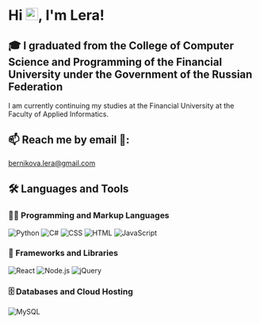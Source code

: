 # Hi <img src="https://media.giphy.com/media/hvRJCLFzcasrR4ia7z/giphy.gif" width="25px">, I'm Lera!

## 🎓 I graduated from the College of Computer Science and Programming of the Financial University under the Government of the Russian Federation
I am currently continuing my studies at the Financial University at the Faculty of Applied Informatics.

## 📫 Reach me by email 📧: 
<bernikova.lera@gmail.com>
 
<summary><h2>🛠️ Languages and Tools</h2></summary>
<h3>👨‍💻 Programming and Markup Languages</h3>
<p>
      <a"><img alt="Python" src="https://img.shields.io/badge/python%20-%2314354C.svg?&style=for-the-badge&logo=python&logoColor=white"></a>
      <a><img alt="C#" src="https://img.shields.io/badge/c%23-%23239120.svg?style=for-the-badge&logo=c-sharp&logoColor=white"></a>
      <a><img alt="CSS" src="https://img.shields.io/badge/css3%20-%231572B6.svg?&style=for-the-badge&logo=css3&logoColor=white"></a>
      <a><img alt="HTML" src="https://img.shields.io/badge/html5%20-%23E34F26.svg?&style=for-the-badge&logo=html5&logoColor=white"></a>
      <a><img alt="JavaScript" src="https://img.shields.io/badge/javascript%20-%23323330.svg?&style=for-the-badge&logo=javascript&logoColor=%23F7DF1E"></a>
      
<h3>🧰 Frameworks and Libraries</h3>
 
  <p>
      <a><img alt="React" src="https://img.shields.io/badge/react%20-%2320232a.svg?&style=for-the-badge&logo=react&logoColor=%2361DAFB"></a>
      <a><img alt="Node.js" src="https://img.shields.io/badge/node.js%20-%2343853D.svg?&style=for-the-badge&logo=node.js&logoColor=white"></a>
      <a><img alt="jQuery" src="https://img.shields.io/badge/jquery%20-%230769AD.svg?&style=for-the-badge&logo=jquery&logoColor=white"></a>
  </p>

  <h3>🗄️ Databases and Cloud Hosting</h3>

  <p>
      <a><img alt="MySQL" src="https://img.shields.io/badge/mysql-%2300f.svg?&style=for-the-badge&logo=mysql&logoColor=white"></a>
  </p>

</p>

<br />

